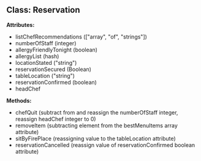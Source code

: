 Class: Reservation
----------------

**Attributes:**

* listChefRecommendations (["array", "of", "strings"])
* numberOfStaff (integer)
* allergyFriendlyTonight (boolean)
* allergyList (hash)
* locationStated ("string")
* reservationSecured (Boolean)
* tableLocation ("string")
* reservationConfirmed (boolean)
* headChef



**Methods:**

* chefQuit (subtract from and reassign the numberOfStaff integer, reassign headChef integer to 0)
* removeItem (subtracting element from the bestMenuItems array attribute)
* sitByFirePlace (reassigning value to the tableLocation attribute)
* reservationCancelled (reassign value of reservationConfirmed boolean attribute)
